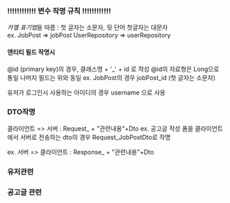 ###  !!!!!!!!!!!! 변수 작명 규칙 !!!!!!!!!!!!
*카멜 표기법*을 따름 : 첫 글자는 소문자, 뒷 단어 첫글자는 대문자  
ex. JobPost => jobPost
    UserRepository => userRepository

#### 엔티티 필드 작명시
@id (primary key)의 경우, 클래스명 + '_' + id 로 작성
@id의 자료형은 Long으로 통일
나머지 필드는 위와 동일
ex. JobPost의 경우 jobPost_id  (첫 글자는 소문자)

유저가 로그인시 사용하는 아이디의 경우 username 으로 사용

### DTO작명
클라이언트 => 서버 : Request_ + "관련내용"+Dto
ex. 공고글 작성 폼을 클라이언트에서 서버로 전송하는 dto의 경우 Request_JobPostDto로 작명

ex. 서버 => 클라이언트 : Response_ + "관련내용"+Dto

### 유저관련





### 공고글 관련
